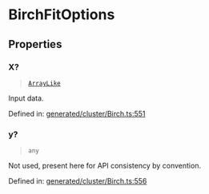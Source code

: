 # BirchFitOptions

## Properties

### X?

> [`ArrayLike`](../types/ArrayLike.md)

Input data.

Defined in:  [generated/cluster/Birch.ts:551](https://github.com/transitive-bullshit/scikit-learn-ts/blob/122b3c0/packages/sklearn/src/generated/cluster/Birch.ts#L551)

### y?

> `any`

Not used, present here for API consistency by convention.

Defined in:  [generated/cluster/Birch.ts:556](https://github.com/transitive-bullshit/scikit-learn-ts/blob/122b3c0/packages/sklearn/src/generated/cluster/Birch.ts#L556)
